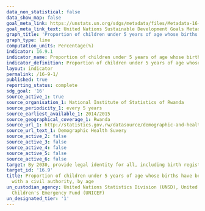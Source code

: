 ```yaml
---
data_non_statistical: false
data_show_map: false
goal_meta_link: https://unstats.un.org/sdgs/metadata/files/Metadata-16-09-01.pdf
goal_meta_link_text: United Nations Sustainable Development Goals Metadata (pdf 1361kB)
graph_title: 'Proportion of children under 5 years of age whose births have been registered with a civil authority, by age'
graph_type: line
computation_units: Percentage(%)
indicator: 16.9.1
indicator_name: Proportion of children under 5 years of age whose births have been registered with a civil authority, by age
indicator_definition: Proportion of children under 5 years of age whose births have been registered with a civil authority
layout: indicator
permalink: /16-9-1/
published: true
reporting_status: complete
sdg_goal: '16'
source_active_1: true
source_organisation_1: National Institute of Statistics of Rwanda 
source_periodicity_1: every 5 years  
source_earliest_available_1: 2014/2015
source_geographical_coverage_1: Rwanda
source_url_1: http://statistics.gov.rw/datasource/demographic-and-health-survey-dhs
source_url_text_1: Demographic Health Suvery
source_active_2: false
source_active_3: false
source_active_4: false
source_active_5: false
source_active_6: false
target: By 2030, provide legal identity for all, including birth registration
target_id: '16.9'
title: Proportion of children under 5 years of age whose births have been registered
  with a civil authority, by age
un_custodian_agency: United Nations Statistics Division (UNSD), United Nations International
  Children's Emergency Fund (UNICEF)
un_designated_tier: '1'
---
```

